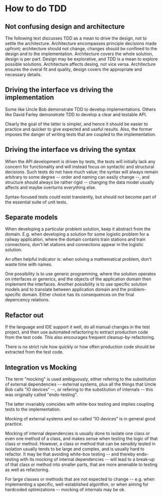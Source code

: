 # How to do TDD

## Not confusing design and architecture

The following text discusses TDD as a mean to drive the design, not to settle the architecture. Architecture encompasses principle decisions made upfront; architecture should not change, changes should be confined to the design and to the implementation. Architecture covers the whole solution, design is per part. Design may be explorative, and TDD is a mean to explore possible solutions. Architecture affects desing, not vice versa. Architecture ensures the overal fit and quality, design covers the appropriate and necessary details.

## Driving the interface vs driving the implementation

Some like Uncle Bob demonstrate TDD to develop implementations. Others like David Farley demonstrate TDD to develop a clear and testable API.

Clearly the goal of the latter is simpler, and hence it should be easier to practice and quicker to give expected and useful results. Also, the former imposes the danger of writing tests that are coupled to the implementation.

## Driving the interface vs driving the syntax

When the API development is driven by tests, the tests will initially lack any concern for functionality and will instead focus on syntactic and structural decisions. Such tests do not have much value; the syntax will always remain arbitrary to some degree -- order and naming can easily change --, and structure should always be rather rigid -- changing the data model usually affects and maybe overturns everything else.

Syntax-focused tests could exist transiently, but should not become part of the essential suite of unit tests.

## Separate models

When developing a particular problem solution, keep it abstract from the domain. E.g. when developing a solution for some logistic problem for a railway application, where the domain contains train stations and train connections, don't let stations and connections appear in the logistic solution.

An often helpful indicator is: when solving a mathematical problem, don't waste time with names.

One possibility is to use generic programming, where the solution operates on interfaces or generics, and the objects of the application domain then implement the interfaces. Another possibility is to use specific solution models and to translate between application domain and the problem-specific domain. Either choice has its consequences on the final depencency relations.

## Refactor out

If the language and IDE support it well, do all manual changes in the test project, and then use automated refactoring to extract production code from the test code. This also encourages frequent cleanup-by-refactoring.

There is no strict rule how quickly or how often production code should be extracted from the test code.

## Integration vs Mocking

The term "mocking" is used ambiguously, either refering to the substitution of external dependencies -- external systems, plus all the things that Uncle Bob calls "IO devices" --, or refering to the substitution of internals -- this was originally called "endo-testing".

The latter invariably coincides with white-box testing and implies coupling tests to the implementation.

Mocking of external systems and so-called "IO devices" is in general good practice.

Mocking of internal dependencies is usually done to isolate one class or even one method of a class, and makes sense when testing the logic of that class or method. However, a class or method that can be sensibly tested in isolation usually tends to be large and complex, and is usually hard to refactor. It may be that avoiding white-box testing -- and thereby endo-testing with its mocking of internal dependencies -- will lead to a break-up of that class or method into smaller parts, that are more amenable to testing as well as refactoring.

For large classes or methods that are not expected to change -- e.g. when implementing a specific, well-established algorithm, or when aiming for hardcoded optimizations -- mocking of internals may be ok.